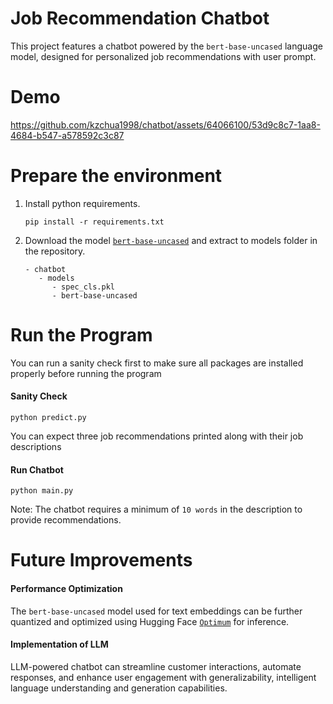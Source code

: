 # Job Recommendation Chatbot
This project features a chatbot powered by the `bert-base-uncased` language model, designed for personalized job recommendations with user prompt.

# Demo
https://github.com/kzchua1998/chatbot/assets/64066100/53d9c8c7-1aa8-4684-b547-a578592c3c87

# Prepare the environment

1. Install python requirements.

   ``` shell
   pip install -r requirements.txt
   ```

2. Download the model [`bert-base-uncased`](https://drive.google.com/file/d/17cv-31VHBgKyqZDBzhaX-FL3xeqQCa2f/view?usp=sharing) and extract to models folder in the repository.

   ``` shell
   - chatbot
      - models
         - spec_cls.pkl
         - bert-base-uncased
   ```



# Run the Program

You can run a sanity check first to make sure all packages are installed properly before running the program

#### Sanity Check

``` shell
python predict.py
```
You can expect three job recommendations printed along with their job descriptions

#### Run Chatbot

``` shell
python main.py
```
Note: The chatbot requires a minimum of `10 words` in the description to provide recommendations.

# Future Improvements
#### Performance Optimization
The `bert-base-uncased` model used for text embeddings can be further quantized and optimized using Hugging Face [`Optimum`](https://www.philschmid.de/optimizing-transformers-with-optimum) for inference.

#### Implementation of LLM
LLM-powered chatbot can streamline customer interactions, automate responses, and enhance user engagement with generalizability, intelligent language understanding and generation capabilities.
